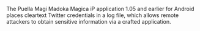 The Puella Magi Madoka Magica iP application 1.05 and earlier for Android places cleartext Twitter credentials in a log file, which allows remote attackers to obtain sensitive information via a crafted application.